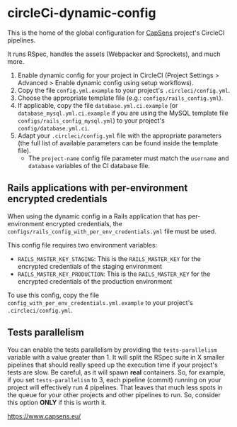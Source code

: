 # circleCi-dynamic-config

This is the home of the global configuration for [CapSens](https://www.capsens.eu/) project's CircleCI pipelines.

It runs RSpec, handles the assets (Webpacker and Sprockets), and much more.

1. Enable dynamic config for your project in CircleCI (Project Settings > Advanced > Enable dynamic config using setup workflows).
2. Copy the file `config.yml.example` to your project's `.circleci/config.yml`.
3. Choose the appropriate template file (e.g.: `configs/rails_config.yml`).
4. If applicable, copy the file `database.yml.ci.example` (or `database_mysql.yml.ci.example` if you are using the MySQL template file `configs/rails_config_mysql.yml`) to your project's `config/database.yml.ci`.
5. Adapt your `.circleci/config.yml` file with the appropriate parameters (the full list of available parameters can be found inside the template file).
    * The `project-name` config file parameter must match the `username` and `database` variables of the CI database file.

## Rails applications with per-environment encrypted credentials

When using the dynamic config in a Rails application that has per-environment encrypted credentials, the `configs/rails_config_with_per_env_credentials.yml` file must be used.

This config file requires two environment variables:

- `RAILS_MASTER_KEY_STAGING`: This is the `RAILS_MASTER_KEY` for the encrypted credentials of the staging environment
- `RAILS_MASTER_KEY_PRODUCTION`: This is the `RAILS_MASTER_KEY` for the encrypted credentials of the production environment

To use this config, copy the file `config_with_per_env_credentials.yml.example` to your project's `.circleci/config.yml`.

## Tests parallelism

You can enable the tests parallelism by providing the `tests-parallelism` variable with a value greater than 1.
It will split the RSpec suite in X smaller pipelines that should really speed up the execution time if your project's tests are slow.
Be careful, as it will spawn **real** containers. So, for example, if you set `tests-parallelism` to 3, each pipeline (commit) running on your project will effectively run 4 pipelines. That leaves that much less spots in the queue for your other projects and other pipelines to run. So, consider this option **ONLY** if this is worth it.


https://www.capsens.eu/
